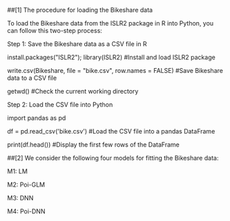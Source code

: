 ##[1] The procedure for loading the Bikeshare data 

To load the Bikeshare data from the ISLR2 package in R into Python, you can follow this two-step process:

Step 1: Save the Bikeshare data as a CSV file in R

install.packages("ISLR2"); library(ISLR2) #Install and load ISLR2 package

write.csv(Bikeshare, file = "bike.csv", row.names = FALSE) #Save Bikeshare data to a CSV file

getwd() #Check the current working directory

Step 2: Load the CSV file into Python

import pandas as pd

df = pd.read_csv('bike.csv') #Load the CSV file into a pandas DataFrame

print(df.head()) #Display the first few rows of the DataFrame

##[2] We consider the following four models for fitting the Bikeshare data:

M1: LM

M2: Poi-GLM

M3: DNN

M4: Poi-DNN
